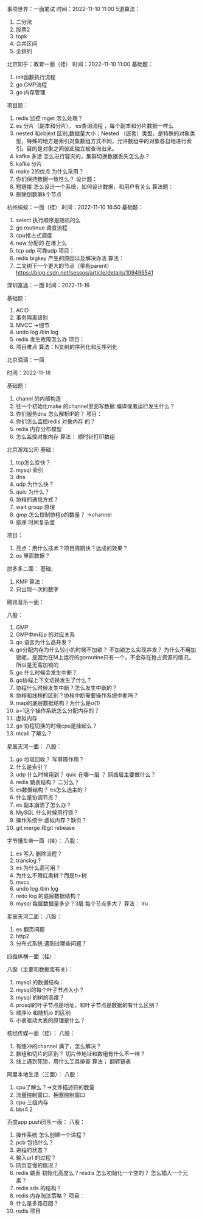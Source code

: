 

事项世界：一面笔试
时间：2022-11-10 11:00
5道算法：
1. 二分法
2. 股票2
3. topk
4. 合并区间
5. 全排列


北京知乎：教育一面（挂）
时间：2022-11-10 11:00
基础题：
1. init函数执行流程
2. go GMP流程
3. go 内存管理

项目题：
1. redis 监控 mget 怎么处理？
2. es 分片（副本和分片）， es查询流程 ，每个副本和分片数据一样么
3. nested 和objext 区别,数据量大小；Nested （嵌套）类型，是特殊的对象类型，特殊的地方是索引对象数组方式不同，允许数组中的对象各自地进行索引。目的是对象之间彼此独立被查询出来。
4. kafka 多活 怎么进行容灾的，集群切换数据丢失怎么办？
5. kafka 分片
6. make 2的优点 为什么采用？
7. 你们保持数据一致性么？
   设计题：
1. 短链接 怎么设计一个系统，如何设计数据，和用户有关么
   算法题：
1. 删除倒数第k个节点

杭州蚂蚁：一面（挂）
时间：2022-11-10 16:50
基础题：
1. select 执行顺序是随机的么
2. go routinue 调度流程
3. cpu抢占式调度
4. new 分配的 在堆上么
5. tcp udp 可靠udp
   项目：
1. redis bigkey 产生的原因以及解决办法
   算法：
1. 二叉树下一个更大的节点（带有parent）https://blog.csdn.net/sessos/article/details/109499541

深圳富途：一面
时间：2022-11-16

基础题：
1. ACID
2. 事务隔离级别
3. MVCC ->细节
4. undo log /bin log
5. redis 发生故障怎么办
   项目：
1. 项目难点
   算法：N叉树的序列化和反序列化


北京滴滴：一面

时间：2022-11-18

基础题：
1. channl 的内部构造
2. 往一个初始化make 的channel里面写数据 编译或者运行发生什么？
3. 你们服务dns 怎么解析IP的？
   项目：
1. 你们怎么监控redis 对象内存 的？
2. redis 内存分布模型
3. 怎么监控对象内存
   算法：
   顺时针打印数组

北京游戏公司
基础：
1. tcp怎么变快？
2. mysql 索引
3. dns
4. udp 为什么快？
5. quic 为什么？
6. 协程的通信方式？
7. wait group 原理
8. gmp 怎么控制协程p的数量？ ->channel
9. 排序 时间复杂度

项目：
1. 亮点：用什么技术？项目周期快？达成的效果？
2. es 里面数据？

拼多多二面：
基础;
1. KMP
   算法：
1. 只出现一次的数字

腾讯音乐一面：

八股：
1. GMP
2. GMP中m和p 的对应关系
3. go 语言为什么高并发？
4. go分配内存为什么较小的时候不加锁？ 不加锁怎么实现并发？
   为什么不用加锁呢，是因为在M上运行的goroutine只有一个，不会存在抢占资源的情况，所以是无需加锁的
5. go 什么时候会发生中断？
6. go协程上下文切换发生了什么？
7. 协程什么时候发生中断？怎么发生中断的？
8. 协程和线程的区别？协程中断需要操作系统中断吗？
9. map的底层数据结构？为什么是o(1)
10. a=1这个操作系统怎么分配内存的？
11. 虚拟内存
12. go 协程切换的时候cpu是挂起么？
13. mcall 了解么？

星辰天河一面：
八股：
1. go 垃圾回收？ 写屏障作用？
2. 什么是索引？
3. udp 什么时候用到？ quic 在哪一层 ？ 网络层主要做什么？
4. redis 跳表结构？ 二分么？
5. es数据结构？ es怎么选主的？
6. 什么是协调节点？
7. es 副本崩溃了怎么办？
8. MySQL 什么时候用行锁？
9. 操作系统中 虚拟内存？缺页？
10. git merge 和git rebease


字节懂车帝一面（挂）：
八股：
1. es 写入 删除流程？
2. translog ?
3. es 为什么高可用？
4. 为什么不用红黑树？而是b+树
5. mvcc
6. undo log  /bin log
7. redo log 的底层数据结构？
8. mysql 每层数据量多少？3层 每个节点多大？
   算法：
   lru

星辰天河二面：
八股：
1. es 翻页问题
2. http2
3. 分布式系统
   遇到过哪些问题？


四维纵横一面（挂）：

八股（主要和数据库有关）：
1. mysql 的数据结构：
2. mysql的每个叶子节点大小？
3. mysql 的树的高度？
4. prosql的叶子节点是地址，和叶子节点是数据的有什么区别？
5. 顺序io 和随机io 的区别
6. 小表驱动大表的原理是什么？


核经传媒一面（挂）：
八股：
1. 有缓冲的channel 满了，怎么解决？
2. 数组和切片的区别？ 切片传地址和数组有什么不一样？
3. 线上遇到死锁，用什么工具排查
   算法；
   翻转链表

阿里本地生活（三面）：
八股：
1. cpu了解么？->文件描述符的数量
2. 流量控制窗口、拥塞控制窗口
3. cpu 三级内存
4. bbr4.2

百度app push团队一面：
八股：
1. 操作系统 怎么创建一个进程？
2. pcb 包括什么？
3. 进程的状态？
4. 输入url 的过程？
5. 网页变慢的情况？
6. redis 跳表 初始化高度么？resdis 怎么初始化一个空的？ 怎么插入一个元素？
7. redis sds 的结构？
8. redis 内存淘汰策略？
   项目：
1. 什么是多路召回？
2. redis 项目

